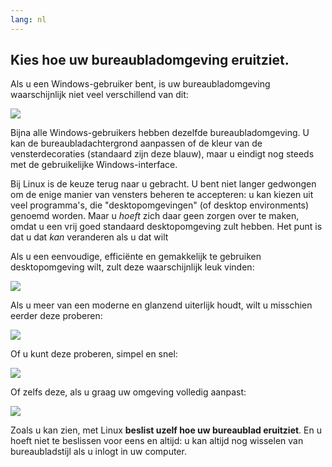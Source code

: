 ```yaml
---
lang: nl
---
```





<h2>Kies hoe uw bureaubladomgeving eruitziet.</h2>

Als u een Windows-gebruiker bent, is uw bureaubladomgeving waarschijnlijk
niet veel verschillend van dit:

<img src="Images/windows_vista.jpg" />

Bijna alle Windows-gebruikers hebben dezelfde bureaubladomgeving. U kan
de bureaubladachtergrond aanpassen of de kleur van de vensterdecoraties
(standaard zijn deze blauw), maar u eindigt nog steeds met de gebruikelijke
Windows-interface.

Bij Linux is de keuze terug naar u gebracht. U bent niet langer gedwongen
om de enige manier van vensters beheren te accepteren: u kan kiezen uit
veel programma's, die "desktopomgevingen" (of desktop environments) genoemd worden.
Maar u <i>hoeft</i> zich daar geen zorgen over te maken, omdat u een vrij goed
standaard desktopomgeving zult hebben. Het punt is dat u dat <i>kan</i> veranderen
als u dat wilt

Als u een eenvoudige, efficiënte en gemakkelijk te gebruiken desktopomgeving wilt,
zult deze waarschijnlijk leuk vinden:

<img src="Images/ubuntu.jpg"/>

Als u meer van een moderne en glanzend uiterlijk houdt, wilt u misschien eerder deze
proberen:

<img src="Images/kde.png" />

Of u kunt deze proberen, simpel en snel:

<img src="Images/xfce.jpg" />

Of zelfs deze, als u graag uw omgeving volledig aanpast:

<img src="Images/wm.jpg" />

Zoals u kan zien, met Linux <b>beslist uzelf hoe uw bureaublad eruitziet</b>. En u hoeft niet te beslissen voor eens en altijd: u kan altijd nog wisselen van bureaubladstijl als u inlogt in uw computer.




